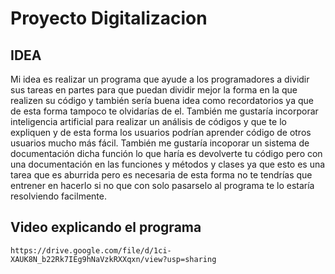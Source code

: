 # Proyecto Digitalizacion

## IDEA
Mi idea es realizar un programa que ayude a los programadores a dividir sus tareas en partes para que puedan
dividir mejor la forma en la que realizen su código y también sería buena idea como recordatorios ya que
de esta forma tampoco te olvidarías de el.
También me gustaría incorporar inteligencia artificial para realizar un análisis de códigos y que te lo expliquen y de esta forma los usuarios podrían aprender código de otros usuarios mucho más fácil.
También me gustaría incoporar un sistema de documentación dicha función lo que haría es devolverte
tu código pero con una documentación en las funciones y métodos y clases ya que esto es una tarea 
que es aburrida pero es necesaria de esta forma no te tendrías que entrener en hacerlo si no que
con solo pasarselo al programa te lo estaría resolviendo facilmente.


## Video explicando el programa
```
https://drive.google.com/file/d/1ci-XAUK8N_b22Rk7IEg9hNaVzkRXXqxn/view?usp=sharing
```

